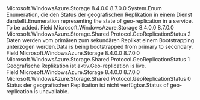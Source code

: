 <Type Name="GeoReplicationStatus" FullName="Microsoft.WindowsAzure.Storage.Shared.Protocol.GeoReplicationStatus">
  <TypeSignature Language="C#" Value="public enum GeoReplicationStatus" />
  <TypeSignature Language="ILAsm" Value=".class public auto ansi sealed GeoReplicationStatus extends System.Enum" />
  <TypeSignature Language="DocId" Value="T:Microsoft.WindowsAzure.Storage.Shared.Protocol.GeoReplicationStatus" />
  <TypeSignature Language="VB.NET" Value="Public Enum GeoReplicationStatus" />
  <TypeSignature Language="F#" Value="type GeoReplicationStatus = " />
  <AssemblyInfo>
    <AssemblyName>Microsoft.WindowsAzure.Storage</AssemblyName>
    <AssemblyVersion>8.4.0.0</AssemblyVersion>
    <AssemblyVersion>8.7.0.0</AssemblyVersion>
  </AssemblyInfo>
  <Base>
    <BaseTypeName>System.Enum</BaseTypeName>
  </Base>
  <Docs>
    <summary>
            <span data-ttu-id="61a3e-101">Enumeration, die den Status der geografischen Replikation in einem Dienst darstellt.</span><span class="sxs-lookup"><span data-stu-id="61a3e-101">Enumeration representing the state of geo-replication in a service.</span></span>
            </summary>
    <remarks>To be added.</remarks>
  </Docs>
  <Members>
    <Member MemberName="Bootstrap">
      <MemberSignature Language="C#" Value="Bootstrap" />
      <MemberSignature Language="ILAsm" Value=".field public static literal valuetype Microsoft.WindowsAzure.Storage.Shared.Protocol.GeoReplicationStatus Bootstrap = int32(2)" />
      <MemberSignature Language="DocId" Value="F:Microsoft.WindowsAzure.Storage.Shared.Protocol.GeoReplicationStatus.Bootstrap" />
      <MemberSignature Language="VB.NET" Value="Bootstrap" />
      <MemberSignature Language="F#" Value="Bootstrap = 2" Usage="Microsoft.WindowsAzure.Storage.Shared.Protocol.GeoReplicationStatus.Bootstrap" />
      <MemberType>Field</MemberType>
      <AssemblyInfo>
        <AssemblyName>Microsoft.WindowsAzure.Storage</AssemblyName>
        <AssemblyVersion>8.4.0.0</AssemblyVersion>
        <AssemblyVersion>8.7.0.0</AssemblyVersion>
      </AssemblyInfo>
      <ReturnValue>
        <ReturnType>Microsoft.WindowsAzure.Storage.Shared.Protocol.GeoReplicationStatus</ReturnType>
      </ReturnValue>
      <MemberValue>2</MemberValue>
      <Docs>
        <summary>
            <span data-ttu-id="61a3e-102">Daten werden vom primären zum sekundären Replikat einem Bootstrapping unterzogen werden.</span><span class="sxs-lookup"><span data-stu-id="61a3e-102">Data is being bootstrapped from primary to secondary.</span></span>
            </summary>
      </Docs>
    </Member>
    <Member MemberName="Live">
      <MemberSignature Language="C#" Value="Live" />
      <MemberSignature Language="ILAsm" Value=".field public static literal valuetype Microsoft.WindowsAzure.Storage.Shared.Protocol.GeoReplicationStatus Live = int32(1)" />
      <MemberSignature Language="DocId" Value="F:Microsoft.WindowsAzure.Storage.Shared.Protocol.GeoReplicationStatus.Live" />
      <MemberSignature Language="VB.NET" Value="Live" />
      <MemberSignature Language="F#" Value="Live = 1" Usage="Microsoft.WindowsAzure.Storage.Shared.Protocol.GeoReplicationStatus.Live" />
      <MemberType>Field</MemberType>
      <AssemblyInfo>
        <AssemblyName>Microsoft.WindowsAzure.Storage</AssemblyName>
        <AssemblyVersion>8.4.0.0</AssemblyVersion>
        <AssemblyVersion>8.7.0.0</AssemblyVersion>
      </AssemblyInfo>
      <ReturnValue>
        <ReturnType>Microsoft.WindowsAzure.Storage.Shared.Protocol.GeoReplicationStatus</ReturnType>
      </ReturnValue>
      <MemberValue>1</MemberValue>
      <Docs>
        <summary>
            <span data-ttu-id="61a3e-103">Geografische Replikation ist aktiv.</span><span class="sxs-lookup"><span data-stu-id="61a3e-103">Geo-replication is live.</span></span>
            </summary>
      </Docs>
    </Member>
    <Member MemberName="Unavailable">
      <MemberSignature Language="C#" Value="Unavailable" />
      <MemberSignature Language="ILAsm" Value=".field public static literal valuetype Microsoft.WindowsAzure.Storage.Shared.Protocol.GeoReplicationStatus Unavailable = int32(0)" />
      <MemberSignature Language="DocId" Value="F:Microsoft.WindowsAzure.Storage.Shared.Protocol.GeoReplicationStatus.Unavailable" />
      <MemberSignature Language="VB.NET" Value="Unavailable" />
      <MemberSignature Language="F#" Value="Unavailable = 0" Usage="Microsoft.WindowsAzure.Storage.Shared.Protocol.GeoReplicationStatus.Unavailable" />
      <MemberType>Field</MemberType>
      <AssemblyInfo>
        <AssemblyName>Microsoft.WindowsAzure.Storage</AssemblyName>
        <AssemblyVersion>8.4.0.0</AssemblyVersion>
        <AssemblyVersion>8.7.0.0</AssemblyVersion>
      </AssemblyInfo>
      <ReturnValue>
        <ReturnType>Microsoft.WindowsAzure.Storage.Shared.Protocol.GeoReplicationStatus</ReturnType>
      </ReturnValue>
      <MemberValue>0</MemberValue>
      <Docs>
        <summary>
            <span data-ttu-id="61a3e-104">Status der geografischen Replikation ist nicht verfügbar.</span><span class="sxs-lookup"><span data-stu-id="61a3e-104">Status of geo-replication is unavailable.</span></span>
            </summary>
      </Docs>
    </Member>
  </Members>
</Type>